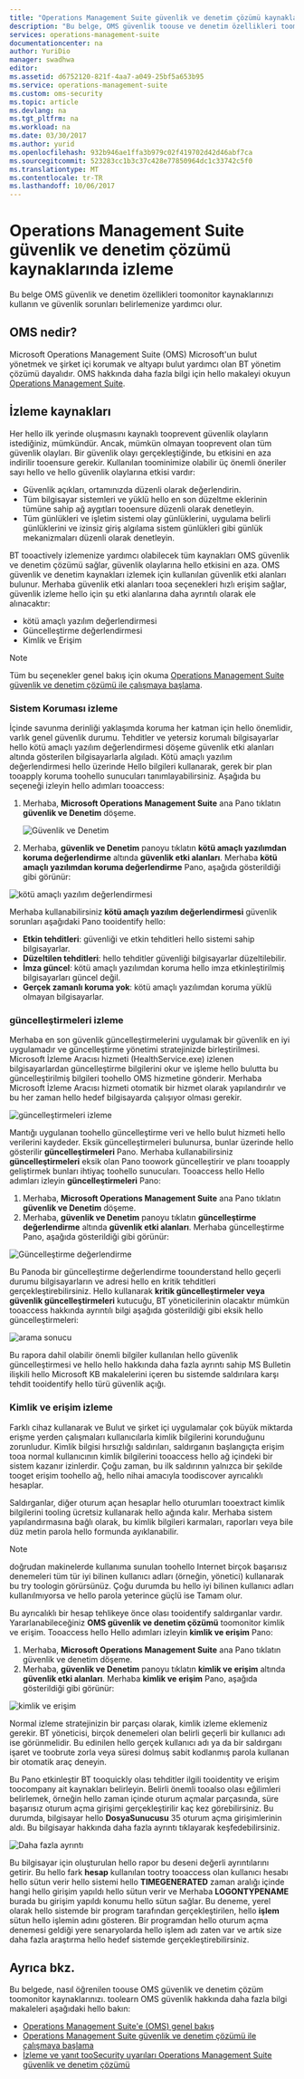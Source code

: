 ```yaml
---
title: "Operations Management Suite güvenlik ve denetim çözümü kaynaklarında aaaMonitoring | Microsoft Docs"
description: "Bu belge, OMS güvenlik toouse ve denetim özellikleri toomonitor kaynaklarınızı yardımcı olur ve güvenlik sorunlarını tanımlamak."
services: operations-management-suite
documentationcenter: na
author: YuriDio
manager: swadhwa
editor: 
ms.assetid: d6752120-821f-4aa7-a049-25bf5a653b95
ms.service: operations-management-suite
ms.custom: oms-security
ms.topic: article
ms.devlang: na
ms.tgt_pltfrm: na
ms.workload: na
ms.date: 03/30/2017
ms.author: yurid
ms.openlocfilehash: 932b946ae1ffa3b979c02f419702d42d46abf7ca
ms.sourcegitcommit: 523283cc1b3c37c428e77850964dc1c33742c5f0
ms.translationtype: MT
ms.contentlocale: tr-TR
ms.lasthandoff: 10/06/2017
---
```

# <a name="monitoring-resources-in-operations-management-suite-security-and-audit-solution"></a>Operations Management Suite güvenlik ve denetim çözümü kaynaklarında izleme
Bu belge OMS güvenlik ve denetim özellikleri toomonitor kaynaklarınızı kullanın ve güvenlik sorunları belirlemenize yardımcı olur.

## <a name="what-is-oms"></a>OMS nedir?
Microsoft Operations Management Suite (OMS) Microsoft'un bulut yönetmek ve şirket içi korumak ve altyapı bulut yardımcı olan BT yönetim çözümü dayalıdır. OMS hakkında daha fazla bilgi için hello makaleyi okuyun [Operations Management Suite](https://technet.microsoft.com/library/mt484091.aspx).

## <a name="monitoring-resources"></a>İzleme kaynakları
Her hello ilk yerinde oluşmasını kaynaklı tooprevent güvenlik olayların istediğiniz, mümkündür. Ancak, mümkün olmayan tooprevent olan tüm güvenlik olayları. Bir güvenlik olayı gerçekleştiğinde, bu etkisini en aza indirilir tooensure gerekir.  Kullanılan toominimize olabilir üç önemli öneriler sayı hello ve hello güvenlik olaylarına etkisi vardır:

* Güvenlik açıkları, ortamınızda düzenli olarak değerlendirin.
* Tüm bilgisayar sistemleri ve yüklü hello en son düzeltme eklerinin tümüne sahip ağ aygıtları tooensure düzenli olarak denetleyin.
* Tüm günlükleri ve işletim sistemi olay günlüklerini, uygulama belirli günlüklerini ve izinsiz giriş algılama sistem günlükleri gibi günlük mekanizmaları düzenli olarak denetleyin.

BT tooactively izlemenize yardımcı olabilecek tüm kaynakları OMS güvenlik ve denetim çözümü sağlar, güvenlik olaylarına hello etkisini en aza. OMS güvenlik ve denetim kaynakları izlemek için kullanılan güvenlik etki alanları bulunur. Merhaba güvenlik etki alanları tooa seçenekleri hızlı erişim sağlar, güvenlik izleme hello için şu etki alanlarına daha ayrıntılı olarak ele alınacaktır:

* kötü amaçlı yazılım değerlendirmesi
* Güncelleştirme değerlendirmesi
* Kimlik ve Erişim

> [!NOTE]
> Tüm bu seçenekler genel bakış için okuma [Operations Management Suite güvenlik ve denetim çözümü ile çalışmaya başlama](oms-security-getting-started.md).
> 
> 

### <a name="monitoring-system-protection"></a>Sistem Koruması izleme
İçinde savunma derinliği yaklaşımda koruma her katman için hello önemlidir, varlık genel güvenlik durumu. Tehditler ve yetersiz korumalı bilgisayarlar hello kötü amaçlı yazılım değerlendirmesi döşeme güvenlik etki alanları altında gösterilen bilgisayarlarla algıladı. Kötü amaçlı yazılım değerlendirmesi hello üzerinde Hello bilgileri kullanarak, gerek bir plan tooapply koruma toohello sunucuları tanımlayabilirsiniz. Aşağıda bu seçeneği izleyin hello adımları tooaccess:

1. Merhaba, **Microsoft Operations Management Suite** ana Pano tıklatın **güvenlik ve Denetim** döşeme.
   
    ![Güvenlik ve Denetim](./media/oms-security-responding-alerts/oms-security-responding-alerts-fig1.png)
2. Merhaba, **güvenlik ve Denetim** panoyu tıklatın **kötü amaçlı yazılımdan koruma değerlendirme** altında **güvenlik etki alanları**. Merhaba **kötü amaçlı yazılımdan koruma değerlendirme** Pano, aşağıda gösterildiği gibi görünür:

![kötü amaçlı yazılım değerlendirmesi](./media/oms-security-monitoring-resources/oms-security-monitoring-resources-fig2-ga.png)

Merhaba kullanabilirsiniz **kötü amaçlı yazılım değerlendirmesi** güvenlik sorunları aşağıdaki Pano tooidentify hello:

* **Etkin tehditleri**: güvenliği ve etkin tehditleri hello sistemi sahip bilgisayarlar.
* **Düzeltilen tehditleri**: hello tehditler güvenliği bilgisayarlar düzeltilebilir.
* **İmza güncel**: kötü amaçlı yazılımdan koruma hello imza etkinleştirilmiş bilgisayarları güncel değil.
* **Gerçek zamanlı koruma yok**: kötü amaçlı yazılımdan koruma yüklü olmayan bilgisayarlar.

### <a name="monitoring-updates"></a>güncelleştirmeleri izleme
Merhaba en son güvenlik güncelleştirmelerini uygulamak bir güvenlik en iyi uygulamadır ve güncelleştirme yönetimi stratejinizde birleştirilmesi. Microsoft İzleme Aracısı hizmeti (HealthService.exe) izlenen bilgisayarlardan güncelleştirme bilgilerini okur ve işleme hello bulutta bu güncelleştirilmiş bilgileri toohello OMS hizmetine gönderir. Merhaba Microsoft İzleme Aracısı hizmeti otomatik bir hizmet olarak yapılandırılır ve bu her zaman hello hedef bilgisayarda çalışıyor olması gerekir.

![güncelleştirmeleri izleme](./media/oms-security-monitoring-resources/oms-security-monitoring-resources-fig3.png)

Mantığı uygulanan toohello güncelleştirme veri ve hello bulut hizmeti hello verilerini kaydeder. Eksik güncelleştirmeleri bulunursa, bunlar üzerinde hello gösterilir **güncelleştirmeleri** Pano. Merhaba kullanabilirsiniz **güncelleştirmeleri** eksik olan Pano toowork güncelleştirir ve planı tooapply geliştirmek bunları ihtiyaç toohello sunucuları. Tooaccess hello Hello adımları izleyin **güncelleştirmeleri** Pano:

1. Merhaba, **Microsoft Operations Management Suite** ana Pano tıklatın **güvenlik ve Denetim** döşeme.
2. Merhaba, **güvenlik ve Denetim** panoyu tıklatın **güncelleştirme değerlendirme** altında **güvenlik etki alanları**. Merhaba güncelleştirme Pano, aşağıda gösterildiği gibi görünür:

![Güncelleştirme değerlendirme](./media/oms-security-monitoring-resources/oms-security-monitoring-resources-fig4.png)

Bu Panoda bir güncelleştirme değerlendirme toounderstand hello geçerli durumu bilgisayarların ve adresi hello en kritik tehditleri gerçekleştirebilirsiniz. Hello kullanarak **kritik güncelleştirmeler veya güvenlik güncelleştirmeleri** kutucuğu, BT yöneticilerinin olacaktır mümkün tooaccess hakkında ayrıntılı bilgi aşağıda gösterildiği gibi eksik hello güncelleştirmeleri:

![arama sonucu](./media/oms-security-monitoring-resources/oms-security-monitoring-resources-fig5.png)

Bu rapora dahil olabilir önemli bilgiler kullanılan hello güvenlik güncelleştirmesi ve hello hello hakkında daha fazla ayrıntı sahip MS Bulletin ilişkili hello Microsoft KB makalelerini içeren bu sistemde saldırılara karşı tehdit tooidentify hello türü güvenlik açığı.

### <a name="monitoring-identity-and-access"></a>Kimlik ve erişim izleme
Farklı cihaz kullanarak ve Bulut ve şirket içi uygulamalar çok büyük miktarda erişme yerden çalışmaları kullanıcılarla kimlik bilgilerini korunduğunu zorunludur. Kimlik bilgisi hırsızlığı saldırıları, saldırganın başlangıçta erişim tooa normal kullanıcının kimlik bilgilerini tooaccess hello ağ içindeki bir sistem kazanır izinlerdir. Çoğu zaman, bu ilk saldırının yalnızca bir şekilde tooget erişim toohello ağ, hello nihai amacıyla toodiscover ayrıcalıklı hesaplar. 

Saldırganlar, diğer oturum açan hesaplar hello oturumları tooextract kimlik bilgilerini tooling ücretsiz kullanarak hello ağında kalır. Merhaba sistem yapılandırmasına bağlı olarak, bu kimlik bilgileri karmaları, raporları veya bile düz metin parola hello formunda ayıklanabilir.  

> [!NOTE]
> doğrudan makinelerde kullanıma sunulan toohello Internet birçok başarısız denemeleri tüm tür iyi bilinen kullanıcı adları (örneğin, yönetici) kullanarak bu try toologin görürsünüz. Çoğu durumda bu hello iyi bilinen kullanıcı adları kullanılmıyorsa ve hello parola yeterince güçlü ise Tamam olur.
> 
> 

Bu ayrıcalıklı bir hesap tehlikeye önce olası tooidentify saldırganlar vardır. Yararlanabileceğiniz **OMS güvenlik ve denetim çözümü** toomonitor kimlik ve erişim. Tooaccess hello Hello adımları izleyin **kimlik ve erişim** Pano:

1. Merhaba, **Microsoft Operations Management Suite** ana Pano tıklatın güvenlik ve denetim döşeme.
2. Merhaba, **güvenlik ve Denetim** panoyu tıklatın **kimlik ve erişim** altında **güvenlik etki alanları**. Merhaba **kimlik ve erişim** Pano, aşağıda gösterildiği gibi görünür:

![kimlik ve erişim](./media/oms-security-monitoring-resources/oms-security-monitoring-resources-fig6-ga.png)

Normal izleme stratejinizin bir parçası olarak, kimlik izleme eklemeniz gerekir. BT yöneticisi, birçok denemeleri olan belirli geçerli bir kullanıcı adı ise görünmelidir. Bu edinilen hello gerçek kullanıcı adı ya da bir saldırganı işaret ve toobrute zorla veya süresi dolmuş sabit kodlanmış parola kullanan bir otomatik araç deneyin.

Bu Pano etkinleştir BT tooquickly olası tehditler ilgili tooidentity ve erişim toocompany ait kaynakları belirleyin. Belirli önemli tooalso olası eğilimleri belirlemek, örneğin hello zaman içinde oturum açmalar parçasında, süre başarısız oturum açma girişimi gerçekleştirilir kaç kez görebilirsiniz. Bu durumda, bilgisayar hello **DosyaSunucusu** 35 oturum açma girişimlerinin aldı. Bu bilgisayar hakkında daha fazla ayrıntı tıklayarak keşfedebilirsiniz. 

![Daha fazla ayrıntı](./media/oms-security-monitoring-resources/oms-security-monitoring-resources-fig7-new.png)

Bu bilgisayar için oluşturulan hello rapor bu deseni değerli ayrıntılarını getirir. Bu hello fark **hesap** kullanılan tootry tooaccess olan kullanıcı hesabı hello sütun verir hello sistemi hello **TIMEGENERATED** zaman aralığı içinde hangi hello girişim yapıldı hello sütun verir ve Merhaba **LOGONTYPENAME** burada bu girişim yapıldı konumu hello sütun sağlar. Bu deneme, yerel olarak hello sistemde bir program tarafından gerçekleştirilen, hello **işlem** sütun hello işlemin adını gösteren. Bir programdan hello oturum açma denemesi geldiği yere senaryolarda hello işlem adı zaten var ve artık size daha fazla araştırma hello hedef sistemde gerçekleştirebilirsiniz.

## <a name="see-also"></a>Ayrıca bkz.
Bu belgede, nasıl öğrenilen toouse OMS güvenlik ve denetim çözüm toomonitor kaynaklarınızı. toolearn OMS güvenlik hakkında daha fazla bilgi makaleleri aşağıdaki hello bakın:

* [Operations Management Suite'e (OMS) genel bakış](operations-management-suite-overview.md)
* [Operations Management Suite güvenlik ve denetim çözümü ile çalışmaya başlama](oms-security-getting-started.md)
* [İzleme ve yanıt tooSecurity uyarıları Operations Management Suite güvenlik ve denetim çözümü](oms-security-responding-alerts.md)

